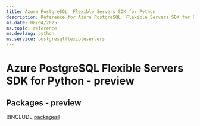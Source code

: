 ```yaml
---
title: Azure PostgreSQL  Flexible Servers SDK for Python
description: Reference for Azure PostgreSQL  Flexible Servers SDK for Python
ms.date: 08/04/2025
ms.topic: reference
ms.devlang: python
ms.service: postgresqlflexibleservers
---
```

# Azure PostgreSQL  Flexible Servers SDK for Python - preview
## Packages - preview
[!INCLUDE [packages](postgresql--flexible-servers-index.md)]